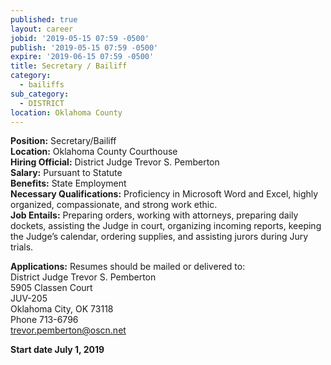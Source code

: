 ```yaml
---
published: true
layout: career
jobid: '2019-05-15 07:59 -0500'
publish: '2019-05-15 07:59 -0500'
expire: '2019-06-15 07:59 -0500'
title: Secretary / Bailiff
category:
  - bailiffs
sub_category:
  - DISTRICT
location: Oklahoma County
---
```

**Position:** Secretary/Bailiff  
**Location:** Oklahoma County Courthouse  
**Hiring Official:** District Judge Trevor S. Pemberton  
**Salary:** Pursuant to Statute  
**Benefits:** State Employment  
**Necessary Qualifications:** Proficiency in Microsoft Word and Excel, highly organized, compassionate, and strong work ethic.  
**Job Entails:** Preparing orders, working with attorneys, preparing daily dockets, assisting the Judge in court, organizing incoming reports, keeping the Judge’s calendar, ordering supplies, and assisting jurors during Jury trials.  

**Applications:** Resumes should be mailed or delivered to:  
District Judge Trevor S. Pemberton  
5905 Classen Court  
JUV-205  
Oklahoma City, OK  73118  
Phone 713-6796  
[trevor.pemberton@oscn.net](mailto:trevor.pemberton@oscn.net)
  
**Start date July 1, 2019**
